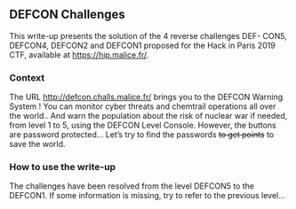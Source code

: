 ## DEFCON Challenges

This write-up presents the solution of the 4 reverse challenges DEF-
CON5, DEFCON4, DEFCON2 and DEFCON1 proposed for the Hack in
Paris 2019 CTF, available at https://hip.malice.fr/.

### Context

The URL http://defcon.challs.malice.fr/ brings you to the DEFCON
Warning System ! You can monitor cyber threats and chemtrail operations
all over the world.. And warn the population about the risk of nuclear war if needed, from level 1 to 5, using the DEFCON Level Console. However, the buttons are password protected... Let’s try to find the passwords ~~to get points~~ to save the world.

### How to use the write-up

The challenges have been resolved from the level DEFCON5 to the DEFCON1. If some information is missing, try to refer to the previous level...
